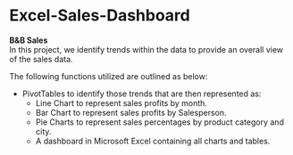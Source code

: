 # Excel-Sales-Dashboard

**B&B Sales**<br/>
In this project, we identify trends within the data to provide an overall view of the sales data.  

The following functions utilized are outlined as below:

- PivotTables to identify those trends that are then represented as:
  - Line Chart to represent sales profits by month.
  - Bar Chart to represent sales profits by Salesperson.
  - Pie Charts to represent sales percentages by product category and city.
  - A dashboard in Microsoft Excel containing all charts and tables. 
